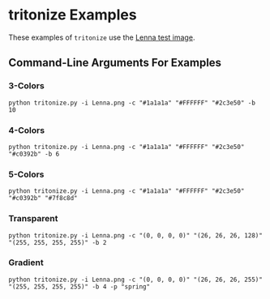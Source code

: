 # tritonize Examples

These examples of `tritonize` use the [Lenna test image](http://www.ece.rice.edu/~wakin/images/).

## Command-Line Arguments For Examples

### 3-Colors

```shell
python tritonize.py -i Lenna.png -c "#1a1a1a" "#FFFFFF" "#2c3e50" -b 10
```

### 4-Colors

```shell
python tritonize.py -i Lenna.png -c "#1a1a1a" "#FFFFFF" "#2c3e50" "#c0392b" -b 6
```

### 5-Colors

```shell
python tritonize.py -i Lenna.png -c "#1a1a1a" "#FFFFFF" "#2c3e50" "#c0392b" "#7f8c8d"
```

### Transparent

```shell
python tritonize.py -i Lenna.png -c "(0, 0, 0, 0)" "(26, 26, 26, 128)" "(255, 255, 255, 255)" -b 2
```

### Gradient

```shell
python tritonize.py -i Lenna.png -c "(0, 0, 0, 0)" "(26, 26, 26, 255)" "(255, 255, 255, 255)" -b 4 -p "spring"
```